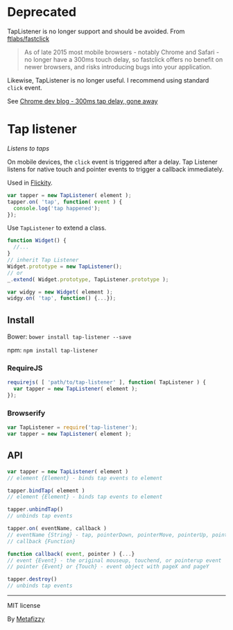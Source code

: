 # Deprecated

TapListener is no longer support and should be avoided. From [ftlabs/fastclick](https://github.com/ftlabs/fastclick)

> As of late 2015 most mobile browsers - notably Chrome and Safari - no longer have a 300ms touch delay, so fastclick offers no benefit on newer browsers, and risks introducing bugs into your application.

Likewise, TapListener is no longer useful. I recommend using standard `click` event.

See [Chrome dev blog - 300ms tap delay, gone away](https://developers.google.com/web/updates/2013/12/300ms-tap-delay-gone-away)

# Tap listener

_Listens to taps_

On mobile devices, the `click` event is triggered after a delay. Tap Listener listens for native touch and pointer events to trigger a callback immediately.

Used in [Flickity](http://flickity.metafizzy.co).

``` js
var tapper = new TapListener( element );
tapper.on( 'tap', function( event ) {
  console.log('tap happened');
});
```

Use `TapListener` to extend a class.

``` js
function Widget() {
  //...
}
// inherit Tap Listener
Widget.prototype = new TapListener();
// or
_.extend( Widget.prototype, TapListener.prototype );

var widgy = new Widget( element );
widgy.on( 'tap', function() {...});
```

## Install

Bower: `bower install tap-listener --save`

npm: `npm install tap-listener`

### RequireJS

``` js
requirejs( [ 'path/to/tap-listener' ], function( TapListener ) {
  var tapper = new TapListener( element );
});
```

### Browserify

``` js
var TapListener = require('tap-listener');
var tapper = new TapListener( element );
```

## API

``` js
var tapper = new TapListener( element )
// element {Element} - binds tap events to element

tapper.bindTap( element )
// element {Element} - binds tap events to element

tapper.unbindTap()
// unbinds tap events

tapper.on( eventName, callback )
// eventName {String} - tap, pointerDown, pointerMove, pointerUp, pointerCancel
// callback {Function}

function callback( event, pointer ) {...}
// event {Event} - the original mouseup, touchend, or pointerup event
// pointer {Event} or {Touch} - event object with pageX and pageY

tapper.destroy()
// unbinds tap events
```

---

MIT license

By [Metafizzy](http://metafizzy.co)
